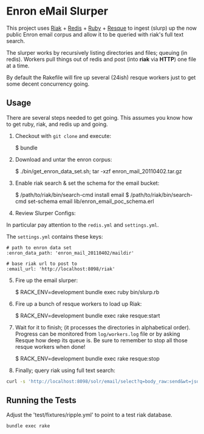 # Enron eMail Slurper

This project uses [Riak](http://github.com/basho/riak) + [Redis](https://github.com/redis/redis-rb) + [Ruby](https://github.com/ruby/ruby) + [Resque](http://github.com/resque/resque) to ingest (slurp) up the now public Enron email corpus and allow it to be queried with riak's full text search.

The slurper works by recursively listing directories and files; queuing (in redis).  Workers pull things out of redis and post (into **riak** via **HTTP**) one file at a time.

By default the Rakefile will fire up several (24ish) resque workers just to get some decent concurrency going.

## Usage

There are several steps needed to get going.  This assumes you know how to get ruby, riak, and redis up and going.

1)  Checkout with `git clone` and execute:

    $ bundle
    
2)  Download and untar the enron corpus:

    $ ./bin/get_enron_data_set.sh; tar -xzf enron_mail_20110402.tar.gz
    
3)  Enable riak search & set the schema for the email bucket:

    $ /path/to/riak/bin/search-cmd install email
    $ /path/to/riak/bin/search-cmd set-schema email lib/enron_email_poc_schema.erl

4)  Review Slurper Configs:

In particular pay attention to the ```redis.yml``` and ```settings.yml```.

The ```settings.yml``` contains these keys:

	# path to enron data set
    :enron_data_path: 'enron_mail_20110402/maildir'
    
    # base riak url to post to
    :email_url: 'http://localhost:8098/riak'
    
5)  Fire up the email slurper:

    $ RACK_ENV=development bundle exec ruby bin/slurp.rb

6)  Fire up a bunch of resque workers to load up Riak:

    $ RACK_ENV=development bundle exec rake resque:start

7)  Wait for it to finish; (it processes the directories in alphabetical order).  Progress can be monitored from ```log/workers.log``` file or by asking Resque how deep its queue is.  Be sure to remember to stop all those resque workers when done!

    $ RACK_ENV=development bundle exec rake resque:stop
    
8)  Finally; query riak using full text search:

```bash
curl -s 'http://localhost:8098/solr/email/select?q=body_raw:send&wt=json&filter=customer_id:lay-k'
```

## Running the Tests

Adjust the 'test/fixtures/ripple.yml' to point to a test riak database.

    bundle exec rake
